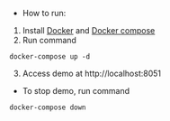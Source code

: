 - How to run:
1. Install [Docker](https://docs.docker.com/get-docker/) and [Docker compose](https://docs.docker.com/compose/install/)
2. Run command
```
docker-compose up -d
```
3. Access demo at http://localhost:8051

- To stop demo, run command
```
docker-compose down
```
